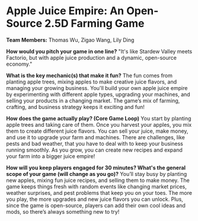 # Apple Juice Empire: An Open-Source 2.5D Farming Game

**Team Members:** Thomas Wu, Zigao Wang, Lily Ding

**How would you pitch your game in one line?**
"It's like Stardew Valley meets Factorio, but with apple juice production and a dynamic, open-source economy."

**What is the key mechanic(s) that make it fun?**
The fun comes from planting apple trees, mixing apples to make creative juice flavors, and managing your growing business. You'll build your own apple juice empire by experimenting with different apple types, upgrading your machines, and selling your products in a changing market. The game’s mix of farming, crafting, and business strategy keeps it exciting and fun!

**How does the game actually play? (Core Game Loop)**
You start by planting apple trees and taking care of them. Once you harvest your apples, you mix them to create different juice flavors. You can sell your juice, make money, and use it to upgrade your farm and machines. There are challenges, like pests and bad weather, that you have to deal with to keep your business running smoothly. As you grow, you can create new recipes and expand your farm into a bigger juice empire!

**How will you keep players engaged for 30 minutes? What's the general scope of your game (will change as you go)?**
You’ll stay busy by planting new apples, mixing fun juice recipes, and selling them to make money. The game keeps things fresh with random events like changing market prices, weather surprises, and pest problems that keep you on your toes. The more you play, the more upgrades and new juice flavors you can unlock. Plus, since the game is open-source, players can add their own cool ideas and mods, so there’s always something new to try!
